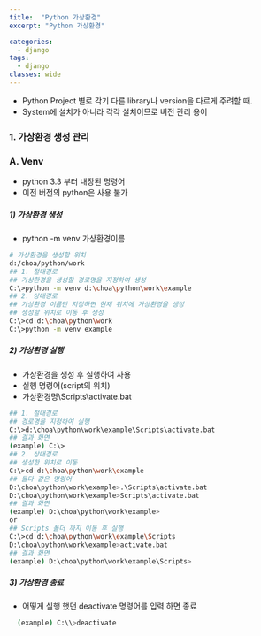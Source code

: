 ```yaml
---
title:  "Python 가상환경"
excerpt: "Python 가상환경"

categories:
  - django
tags:
  - django	
classes: wide 
---
```




- Python Project 별로 각기 다른 library나 version을 다르게 주려할 때.
- System에 설치가 아니라 각각 설치이므로 버전 관리 용이	



### 1. 가상환경 생성 관리	



### A. Venv	

- python 3.3 부터 내장된 명령어 		
- 이전 버전의 python은 사용 불가	



##### 1) 가상환경 생성	

- python -m venv 가상환경이름	

```bash	
# 가상환경을 생성할 위치	
d:/choa/python/work	
## 1. 절대경로	
## 가상환경을 생성할 경로명을 지정하여 생성	
C:\>python -m venv d:\choa\python\work\example	
## 2. 상대경로	
## 가상환경 이름만 지정하면 현재 위치에 가상환경을 생성	
## 생성할 위치로 이동 후 생성	
C:\>cd d:\choa\python\work	
C:\>python -m venv example	
```

##### 2) 가상환경 실행	

- 가상환경을 생성 후 실행하여 사용	
- 실행 명령어(script의 위치) 	
- 가상환경명\Scripts\activate.bat	

```bash	
## 1. 절대경로	
## 경로명을 지정하여 실행	
C:\>d:\choa\python\work\example\Scripts\activate.bat    	
## 결과 화면	
(example) C:\>	
## 2. 상대경로	
## 생성한 위치로 이동 	
C:\>cd d:\choa\python\work\example	
## 둘다 같은 명령어	
D:\choa\python\work\example>.\Scripts\activate.bat	
D:\choa\python\work\example>Scripts\activate.bat	
## 결과 화면	
(example) D:\choa\python\work\example> 	
or	
## Scripts 폴더 까지 이동 후 실행	
C:\>cd d:\choa\python\work\example\Scripts	
D:\choa\python\work\example>activate.bat	
## 결과 화면	
(example) D:\choa\python\work\example\Scripts> 	
```

##### 3) 가상환경 종료 	

- 어떻게 실행 했던 deactivate 명령어를 입력 하면 종료	

```bash	
  (example) C:\\>deactivate	
```
